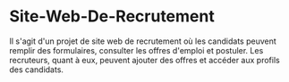 # Site-Web-De-Recrutement
Il s'agit d'un projet de site web de recrutement où les candidats peuvent remplir des formulaires, consulter les offres d'emploi et postuler. Les recruteurs, quant à eux, peuvent ajouter des offres et accéder aux profils des candidats.
